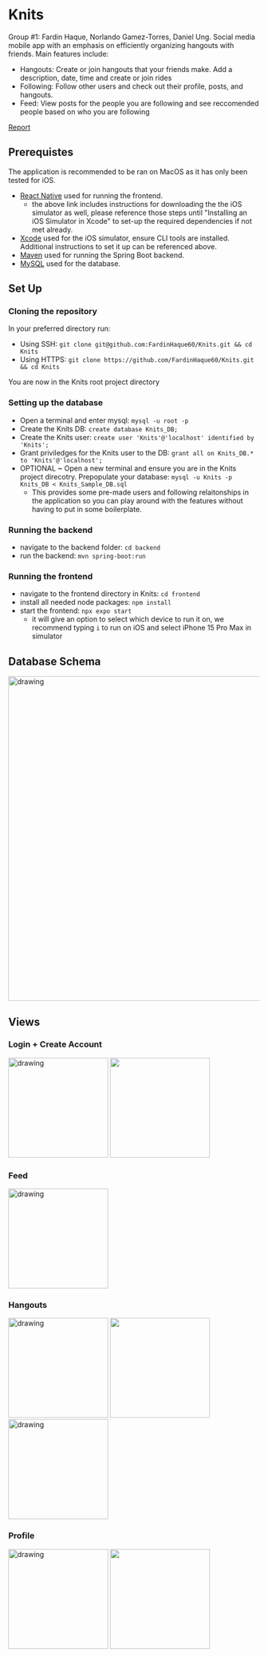 # Knits
Group #1: Fardin Haque, Norlando Gamez-Torres, Daniel Ung. Social media mobile app with an emphasis on efficiently organizing hangouts with friends. Main features include:
* Hangouts: Create or join hangouts that your friends make. Add a description, date, time and create or join rides 
* Following: Follow other users and check out their profile, posts, and hangouts.
* Feed: View posts for the people you are following and see reccomended people based on who you are following
  
[Report](https://docs.google.com/document/d/1eIhGSUCmepIu24IrWza36HGMPlMtQqN2vQ54_IWFuCw/edit?usp=sharing)

## Prerequistes
The application is recommended to be ran on MacOS as it has only been tested for iOS.
* [React Native](https://reactnative.dev/docs/environment-setup?guide=native) used for running the frontend.
    * the above link includes instructions for downloading the the iOS simulator as well, please reference those steps until "Installing an iOS Simulator in Xcode" to set-up the required dependencies if not met already.
* [Xcode](https://apps.apple.com/us/app/xcode/id497799835?mt=12) used for the iOS simulator, ensure CLI tools are installed. Additional instructions to set it up can be referenced above.
* [Maven](https://maven.apache.org/download.cgi) used for running the Spring Boot backend.
* [MySQL](https://dev.mysql.com/downloads/mysql/) used for the database.

## Set Up
### Cloning the repository
In your preferred directory run:
* Using SSH: `git clone git@github.com:FardinHaque60/Knits.git && cd Knits`
* Using HTTPS: `git clone https://github.com/FardinHaque60/Knits.git && cd Knits`

You are now in the Knits root project directory

### Setting up the database
* Open a terminal and enter mysql: `mysql -u root -p`
* Create the Knits DB: `create database Knits_DB;`
* Create the Knits user: `create user 'Knits'@'localhost' identified by 'Knits';`
* Grant priviledges for the Knits user to the DB: `grant all on Knits_DB.* to 'Knits'@'localhost';`
* OPTIONAL ~ Open a new terminal and ensure you are in the Knits project direcotry. Prepopulate your database: `mysql -u Knits -p Knits_DB < Knits_Sample_DB.sql`
    * This provides some pre-made users and following relaitonships in the application so you can play around with the features without having to put in some boilerplate.

### Running the backend
* navigate to the backend folder: `cd backend`
* run the backend: `mvn spring-boot:run`

### Running the frontend
* navigate to the frontend directory in Knits: `cd frontend`
* install all needed node packages: `npm install`
* start the frontend: `npx expo start`
    * it will give an option to select which device to run it on, we recommend typing `i` to run on iOS and select iPhone 15 Pro Max in simulator

## Database Schema
<img src="views/db_schema.png" alt="drawing" width="650"/>

## Views
### Login + Create Account 
<img src="views/login.png" alt="drawing" width="200"/> <img src="views/create_account.png" width="200" />

### Feed
<img src="views/feed.png" alt="drawing" width="200"/>

### Hangouts
<img src="views/hangouts.png" alt="drawing" width="200"/> <img src="views/view_hangout.png" width="200" /> <img src="views/join_car.png" alt="drawing" width="200"/> 

### Profile
<img src="views/view_profile.png" alt="drawing" width="200" /> <img src="views/search.png" width="200" />
